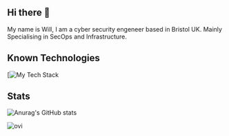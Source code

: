 ## Hi there 👋

My name is Will, I am a cyber security engeneer based in Bristol UK. Mainly Specialising in SecOps and Infrastructure.

## Known Technologies
[![My Tech Stack](https://github-readme-tech-stack.vercel.app/api/cards?lineCount=1&bg=%230D1117&badge=%23161B22&border=%236c00ff&titleColor=%234500ff&line1=Terraform%2CTerraform%2C9c00ff%3BShell%2CShell%2C00ff22%3BPython%2CPython%2C6c6bff%3BLinux%2CLinux%2C000000%3BAWS%2CAWS%2Cffd200%3BPowershell%2CPowershell%2C6698ff%3B)

## Stats
![Anurag's GitHub stats](https://github-readme-stats.vercel.app/api?username=Willk111&theme=dark&show_icons=true)

<img src="https://github-readme-stats.vercel.app/api/top-langs?username=Willk111&show_icons=true&locale=en&layout=compact&theme=chartreuse-dark" alt="ovi" />

<!--
**Willk111/Willk111** is a ✨ _special_ ✨ repository because its `README.md` (this file) appears on your GitHub profile.

Here are some ideas to get you started:

- 🔭 I’m currently working on ...
- 🌱 I’m currently learning ...
- 👯 I’m looking to collaborate on ...
- 🤔 I’m looking for help with ...
- 💬 Ask me about ...
- 📫 How to reach me: ...
- 😄 Pronouns: ...
- ⚡ Fun fact: ...
-->

